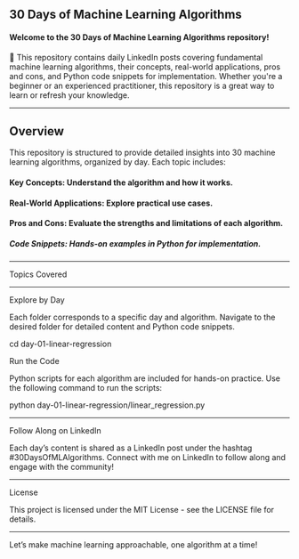 ## 30 Days of Machine Learning Algorithms

#### Welcome to the 30 Days of Machine Learning Algorithms repository! 
🚀 This repository contains daily LinkedIn posts covering fundamental machine learning algorithms, their concepts, real-world applications, pros and cons, and Python code snippets for implementation. Whether you're a beginner or an experienced practitioner, this repository is a great way to learn or refresh your knowledge.


---

## Overview

This repository is structured to provide detailed insights into 30 machine learning algorithms, organized by day. Each topic includes:

#### Key Concepts: Understand the algorithm and how it works.

#### Real-World Applications: Explore practical use cases.

#### Pros and Cons: Evaluate the strengths and limitations of each algorithm.

##### Code Snippets: Hands-on examples in Python for implementation.



---

Topics Covered


---

Explore by Day

Each folder corresponds to a specific day and algorithm. Navigate to the desired folder for detailed content and Python code snippets.

cd day-01-linear-regression

Run the Code

Python scripts for each algorithm are included for hands-on practice. Use the following command to run the scripts:

python day-01-linear-regression/linear_regression.py


---

Follow Along on LinkedIn

Each day’s content is shared as a LinkedIn post under the hashtag #30DaysOfMLAlgorithms. Connect with me on LinkedIn to follow along and engage with the community!


---

License

This project is licensed under the MIT License - see the LICENSE file for details.


---

Let’s make machine learning approachable, one algorithm at a time!
